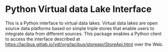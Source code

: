 # Python Virtual data Lake Interface

This is a Python interface to virtual data lakes. Virtual data lakes are open source data platforms 
based on simple triple stores that enable users to integrate data from different sources. 
This package enables a Python client to access the interface
described at https://lacibus.gitlab.io/vdl/org/lacibus/storeapi/StoreApi.html
over the Web.
